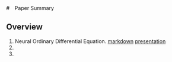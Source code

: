 #　Paper Summary
## Overview

1. Neural Ordinary Differential Equation. [markdown]() [presentation](https://hackmd.io/@Chieh997/2017NODEs)
2.
3.
